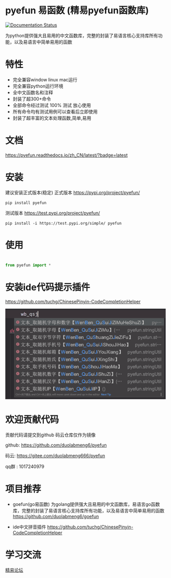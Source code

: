 # pyefun 易函数 (精易pyefun函数库)

[![Documentation Status](https://readthedocs.org/projects/pyefun/badge/?version=latest)](https://pyefun.readthedocs.io/zh_CN/latest/?badge=latest)

为python提供强大且易用的中文函数库，完整的封装了易语言核心支持库所有功能，以及易语言中简单易用的函数


# 特性

- 完全兼容window linux mac运行
- 完全兼容python运行环境
- 全中文函数名和注释
- 封装了超300+命令
- 全部命令经过测试 100% 测试 放心使用
- 所有命令均有测试用例可以查看后立即使用
- 封装了超丰富的文本处理函数,简单,易用

# 文档

https://pyefun.readthedocs.io/zh_CN/latest/?badge=latest

# 安装

建议安装正式版本(稳定)
正式版本 https://pypi.org/project/pyefun/
```
pip install pyefun
```



测试版本 https://test.pypi.org/project/pyefun/

```
pip install -i https://test.pypi.org/simple/ pyefun
```

# 使用

```python

from pyefun import *

```

# 安装ide代码提示插件

https://github.com/tuchg/ChinesePinyin-CodeCompletionHelper

![code](./docs/source/_static/show.png)

# 欢迎贡献代码

贡献代码请提交到github 码云仓库仅作为镜像

github: https://github.com/duolabmeng6/pyefun

码云: https://gitee.com/duolabmeng666/pyefun

qq群 : 1017240979

# 项目推荐

* goefun(go易函数) 为golang提供强大且易用的中文函数库，易语言go函数库，完整的封装了易语言核心支持库所有功能，以及易语言中简单易用的函数 https://github.com/duolabmeng6/goefun

* ide中文拼音插件 https://github.com/tuchg/ChinesePinyin-CodeCompletionHelper

# 学习交流

[精易论坛](https://bbs.125.la/forum.php?mod=viewthread&tid=14681745)
